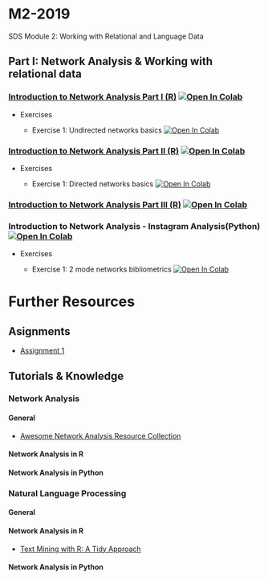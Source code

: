 # M2-2019
SDS Module 2: Working with Relational and Language Data

## Part I: Network Analysis & Working with relational data

### [Introduction to Network Analysis Part I (R)](https://raw.githack.com/SDS-AAU/M2-2019/master/notebooks/M2_1_network_analysis_intro.html) [![Open In Colab](https://colab.research.google.com/assets/colab-badge.svg)](https://colab.research.google.com/github/SDS-AAU/M2-2019/blob/master/notebooks/M2_1_network_analysis_intro.ipynb#offline=true&sandboxMode=true)

* Exercises

    * Exercise 1: Undirected networks basics [![Open In Colab](https://colab.research.google.com/assets/colab-badge.svg)](https://colab.research.google.com/github/SDS-AAU/M2-2019/blob/master/notebooks/exercises/M2_1_network_analysis_intro_ex1.ipynb#offline=true&sandboxMode=true)

### [Introduction to Network Analysis Part II (R)](https://raw.githack.com/SDS-AAU/M2-2019/master/notebooks/M2_2_network_analysis_directed.html) [![Open In Colab](https://colab.research.google.com/assets/colab-badge.svg)](https://colab.research.google.com/github/SDS-AAU/M2-2019/blob/master/notebooks/M2_2_network_analysis_directed.ipynb#offline=true&sandboxMode=true)

* Exercises

    * Exercise 1: Directed networks basics [![Open In Colab](https://colab.research.google.com/assets/colab-badge.svg)](https://colab.research.google.com/github/SDS-AAU/M2-2019/blob/master/notebooks/exercises/M2_2_network_analysis_directed_ex1.ipynb#offline=true&sandboxMode=true)

### [Introduction to Network Analysis Part III (R)](https://raw.githack.com/SDS-AAU/M2-2019/master/notebooks/M2_3_network_analysis_advanced.html) [![Open In Colab](https://colab.research.google.com/assets/colab-badge.svg)](https://colab.research.google.com/github/SDS-AAU/M2-2019/blob/master/notebooks/M2_3_network_analysis_advanced.ipynb#offline=true&sandboxMode=true)

### Introduction to Network Analysis - Instagram Analysis(Python) [![Open In Colab](https://colab.research.google.com/assets/colab-badge.svg)](https://colab.research.google.com/github/SDS-AAU/M2-2019/blob/master/notebooks/network_analysis_and_the_gram.ipynb#offline=true&sandboxMode=true)

* Exercises

    * Exercise 1: 2 mode networks bibliometrics [![Open In Colab](https://colab.research.google.com/assets/colab-badge.svg)](https://colab.research.google.com/github/SDS-AAU/M2-2019/blob/master/notebooks/exercises/M2_3_network_analysis_advanced_ex1.ipynb#offline=true&sandboxMode=true)





# Further Resources

## Asignments
* [Assignment 1](https://github.com/SDS-AAU/M2-2019/tree/master/notebooks/assignments/assignment_1)

    
## Tutorials & Knowledge

### Network Analysis

#### General

* [Awesome Network Analysis Resource Collection](https://github.com/briatte/awesome-network-analysis)

#### Network Analysis in R

#### Network Analysis in Python


### Natural Language Processing

#### General

#### Network Analysis in R

* [Text Mining with R: A Tidy Approach](https://www.tidytextmining.com/)

#### Network Analysis in Python



